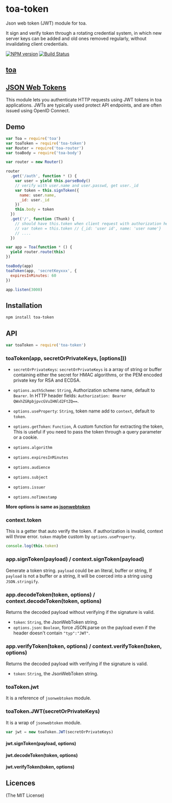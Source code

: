 toa-token
====
Json web token (JWT) module for toa.

It sign and verify token through a rotating credential system, in which new server keys can be added and old ones removed regularly, without invalidating client credentials.

[![NPM version][npm-image]][npm-url]
[![Build Status][travis-image]][travis-url]

## [toa](https://github.com/toajs/toa)

## [JSON Web Tokens](http://self-issued.info/docs/draft-ietf-oauth-json-web-token.html)

This module lets you authenticate HTTP requests using JWT tokens in toa
 applications.  JWTs are typically used protect API endpoints, and are
often issued using OpenID Connect.

## Demo

```js
var Toa = require('toa')
var toaToken = require('toa-token')
var Router = require('toa-router')
var toaBody = require('toa-body')

var router = new Router()

router
  .get('/auth', function * () {
    var user = yield this.parseBody()
    // verify with user.name and user.passwd, get user._id
    var token = this.signToken({
      name: user.name,
      _id: user._id
    })
    this.body = token
  })
  .get('/', function (Thunk) {
    // should have this.token when client request with authorization header.
    // var token = this.token // {_id: 'user id', name: 'user name'}
    // ....
  })

var app = Toa(function * () {
  yield router.route(this)
})

toaBody(app)
toaToken(app, 'secretKeyxxx', {
  expiresInMinutes: 60
})

app.listen(3000)
```

## Installation

```bash
npm install toa-token
```

## API

```js
var toaToken = require('toa-token')
```

### toaToken(app, secretOrPrivateKeys, [options]))

- `secretOrPrivateKeys`: `secretOrPrivateKeys` is a array of string or buffer containing either the secret for HMAC algorithms, or the PEM encoded private key for RSA and ECDSA.

- `options.authScheme`: `String`, Authorization scheme name, default to `Bearer`. In HTTP header fields: `Authorization: Bearer QWxhZGRpbjpvcGVuIHNld2FtZQ==`.
- `options.useProperty`: `String`, token name add to `context`, default to `token`.
- `options.getToken`: `Function`, A custom function for extracting the token, This is useful if you need to pass the token through a query parameter or a cookie.
- `options.algorithm`
- `options.expiresInMinutes`
- `options.audience`
- `options.subject`
- `options.issuer`
- `options.noTimestamp`

**More options is same as [jsonwebtoken](https://github.com/auth0/node-jsonwebtoken)**

### context.token

This is a getter that auto verify the token. if authorization is invalid, context will throw error. `token` maybe custom by `options.useProperty`.

```js
console.log(this.token)
```

### app.signToken(payload) / context.signToken(payload)

Generate a token string. `payload` could be an literal, buffer or string, If `payload` is not a buffer or a string, it will be coerced into a string
using `JSON.stringify`.

### app.decodeToken(token, options) / context.decodeToken(token, options)

Returns the decoded payload without verifying if the signature is valid.

- `token`: `String`, the JsonWebToken string.
- `options.json`: `Boolean`, force JSON.parse on the payload even if the header doesn't contain `"typ":"JWT"`.

### app.verifyToken(token, options) / context.verifyToken(token, options)

Returns the decoded payload with verifying if the signature is valid.

- `token`: `String`, the JsonWebToken string.

### toaToken.jwt

It is a reference of `jsonwebtoken` module.

### toaToken.JWT(secretOrPrivateKeys)

It is a wrap of `jsonwebtoken` module.

```js
var jwt = new toaToken.JWT(secretOrPrivateKeys)
```

#### jwt.signToken(payload, options)
#### jwt.decodeToken(token, options)
#### jwt.verifyToken(token, options)

## Licences
(The MIT License)

[npm-url]: https://npmjs.org/package/toa-token
[npm-image]: http://img.shields.io/npm/v/toa-token.svg

[travis-url]: https://travis-ci.org/toajs/toa-token
[travis-image]: http://img.shields.io/travis/toajs/toa-token.svg

